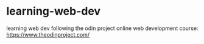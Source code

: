 # learning-web-dev
learning web dev
following the odin project online web development course: https://www.theodinproject.com/
